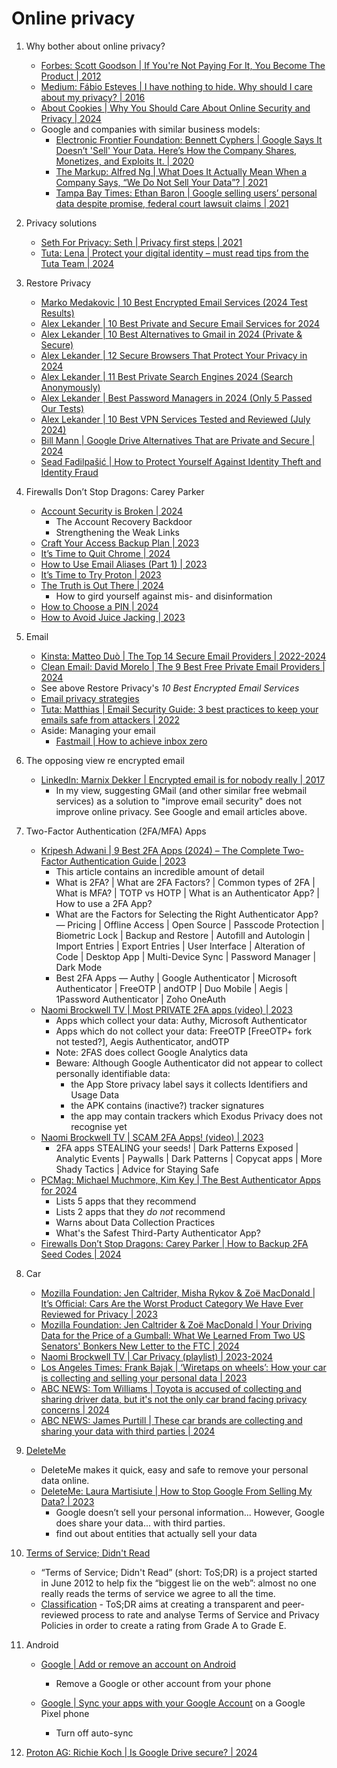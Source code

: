 # Online privacy

1. Why bother about online privacy?
   - [Forbes: Scott Goodson | If You're Not Paying For It, You Become The Product | 2012](https://www.forbes.com/sites/marketshare/2012/03/05/if-youre-not-paying-for-it-you-become-the-product/)
   - [Medium: Fábio Esteves | I have nothing to hide. Why should I care about my privacy? | 2016](https://medium.com/@FabioAEsteves/i-have-nothing-to-hide-why-should-i-care-about-my-privacy-f488281b8f1d)
   - [About Cookies | Why You Should Care About Online Security and Privacy | 2024](https://www.aboutcookies.org.uk/online-security-and-privacy)
   - Google and companies with similar business models:
     * [Electronic Frontier Foundation: Bennett Cyphers | Google Says It Doesn’t 'Sell' Your Data. Here’s How the Company Shares, Monetizes, and Exploits It. | 2020](https://www.eff.org/deeplinks/2020/03/google-says-it-doesnt-sell-your-data-heres-how-company-shares-monetizes-and)
     * [The Markup: Alfred Ng | What Does It Actually Mean When a Company Says, “We Do Not Sell Your Data”? | 2021](https://themarkup.org/the-breakdown/2021/09/02/what-does-it-actually-mean-when-a-company-says-we-do-not-sell-your-data)
     * [Tampa Bay Times: Ethan Baron | Google selling users’ personal data despite promise, federal court lawsuit claims | 2021](https://www.tampabay.com/news/2021/05/07/google-selling-users-personal-data-despite-promise-federal-court-lawsuit-claims/)

1. Privacy solutions
   - [Seth For Privacy: Seth | Privacy first steps | 2021](https://sethforprivacy.com/posts/privacy-first-steps/)
   - [Tuta: Lena | Protect your digital identity – must read tips from the Tuta Team | 2024](https://tuta.com/blog/how-to-protect-digital-identity)

1. Restore Privacy
   - [Marko Medakovic | 10 Best Encrypted Email Services (2024 Test Results)](https://restoreprivacy.com/email/best-encrypted-email/)
   - [Alex Lekander | 10 Best Private and Secure Email Services for 2024](https://restoreprivacy.com/email/secure/)
   - [Alex Lekander | 10 Best Alternatives to Gmail in 2024 (Private & Secure)](https://restoreprivacy.com/email/alternatives-to-gmail/)
   - [Alex Lekander | 12 Secure Browsers That Protect Your Privacy in 2024](https://restoreprivacy.com/browser/secure/)
   - [Alex Lekander | 11 Best Private Search Engines 2024 (Search Anonymously)](https://restoreprivacy.com/private-search-engine/)
   - [Alex Lekander | Best Password Managers in 2024 (Only 5 Passed Our Tests)](https://restoreprivacy.com/password-manager/best-password-manager/)
   - [Alex Lekander | 10 Best VPN Services Tested and Reviewed (July 2024)](https://restoreprivacy.com/vpn/best/)
   - [Bill Mann | Google Drive Alternatives That are Private and Secure | 2024](https://restoreprivacy.com/google-drive-alternatives/)
   - [Sead Fadilpašić | How to Protect Yourself Against Identity Theft and Identity Fraud](https://restoreprivacy.com/identity-theft-protection/)

1. Firewalls Don’t Stop Dragons: Carey Parker
   - [Account Security is Broken | 2024](https://firewallsdontstopdragons.com/account-security-is-broken/)
     * The Account Recovery Backdoor
     * Strengthening the Weak Links
   - [Craft Your Access Backup Plan | 2023](https://firewallsdontstopdragons.com/craft-your-access-backup-plan/)
   - [It’s Time to Quit Chrome | 2024](https://firewallsdontstopdragons.com/its-time-to-quit-chrome/)
   - [How to Use Email Aliases (Part 1) | 2023](https://firewallsdontstopdragons.com/how-to-use-email-aliases-part-1/)
   - [It’s Time to Try Proton | 2023](https://firewallsdontstopdragons.com/its-time-to-try-proton/)
   - [The Truth is Out There | 2024](https://firewallsdontstopdragons.com/the-truth-is-out-there/)
     * How to gird yourself against mis- and disinformation
   - [How to Choose a PIN | 2024](https://firewallsdontstopdragons.com/how-to-choose-a-pin/)
   - [How to Avoid Juice Jacking | 2023](https://firewallsdontstopdragons.com/how-to-avoid-juice-jacking/)

1. Email
   - [Kinsta: Matteo Duò | The Top 14 Secure Email Providers | 2022-2024](https://kinsta.com/blog/secure-email-providers/)
   - [Clean Email: David Morelo | The 9 Best Free Private Email Providers | 2024](https://clean.email/blog/email-security/free-private-email-providers)
   - See above Restore Privacy's *10 Best Encrypted Email Services*
   - [Email privacy strategies](email-privacy-strategies.md)
   - [Tuta: Matthias | Email Security Guide: 3 best practices to keep your emails safe from attackers | 2022](https://tuta.com/blog/email-security-guide-online)
   - Aside: Managing your email
     * [Fastmail | How to achieve inbox zero](https://www.fastmail.com/how-to/inbox-zero/)

1. The opposing view re encrypted email
   - [LinkedIn: Marnix Dekker | Encrypted email is for nobody really | 2017](https://www.linkedin.com/pulse/stop-asking-encrypted-email-marnix-dekker)
     * In my view, suggesting GMail (and other similar free
       webmail services) as a solution to "improve email
       security" does not improve online privacy. See Google
       and email articles above.

1. Two-Factor Authentication (2FA/MFA) Apps
   - [Kripesh Adwani | 9 Best 2FA Apps (2024) – The Complete Two-Factor Authentication Guide | 2023](https://kripeshadwani.com/best-2fa-apps/)
     * This article contains an incredible amount of detail
     * What is 2FA? | What are 2FA Factors? | Common types of 2FA |
       What is MFA? | TOTP vs HOTP | What is an Authenticator App? |
       How to use a 2FA App?
     * What are the Factors for Selecting the Right Authenticator App? —
       Pricing | Offline Access | Open Source | Passcode Protection |
       Biometric Lock | Backup and Restore | Autofill and Autologin |
       Import Entries | Export Entries | User Interface |
       Alteration of Code | Desktop App | Multi-Device Sync |
       Password Manager | Dark Mode
     * Best 2FA Apps —
       Authy | Google Authenticator | Microsoft Authenticator |
       FreeOTP | andOTP | Duo Mobile | Aegis | 1Password Authenticator |
       Zoho OneAuth
   - [Naomi Brockwell TV | Most PRIVATE 2FA apps (video) | 2023](https://www.youtube.com/watch?v=JHIAIzOPz3I)
     * Apps which collect your data: Authy, Microsoft Authenticator
     * Apps which do not collect your data: FreeOTP [FreeOTP+ fork not tested?], Aegis Authenticator, andOTP
     * Note: 2FAS does collect Google Analytics data
     * Beware: Although Google Authenticator did not appear to collect
       personally identifiable data:
       + the App Store privacy label says it collects Identifiers and Usage Data
       + the APK contains (inactive?) tracker signatures
       + the app may contain trackers which Exodus Privacy does not recognise yet
   - [Naomi Brockwell TV | SCAM 2FA Apps! (video) | 2023](https://www.youtube.com/watch?v=cP1LVbLAcSU)
     * 2FA apps STEALING your seeds! | Dark Patterns Exposed |
       Analytic Events | Paywalls | Dark Patterns | Copycat apps |
       More Shady Tactics | Advice for Staying Safe
   - [PCMag: Michael Muchmore, Kim Key | The Best Authenticator Apps for 2024](https://au.pcmag.com/security/106845/the-best-authenticator-apps-for-2024)
     * Lists 5 apps that they recommend
     * Lists 2 apps that they *do not* recommend
     * Warns about Data Collection Practices
     * What's the Safest Third-Party Authenticator App?
   - [Firewalls Don’t Stop Dragons: Carey Parker | How to Backup 2FA Seed Codes | 2024](https://firewallsdontstopdragons.com/how-to-backup-2fa-seed-codes/)

1. Car
   - [Mozilla Foundation: Jen Caltrider, Misha Rykov & Zoë MacDonald | It’s Official: Cars Are the Worst Product Category We Have Ever Reviewed for Privacy | 2023](https://foundation.mozilla.org/en/privacynotincluded/articles/its-official-cars-are-the-worst-product-category-we-have-ever-reviewed-for-privacy/)
   - [Mozilla Foundation: Jen Caltrider & Zoë MacDonald | Your Driving Data for the Price of a Gumball: What We Learned From Two US Senators' Bonkers New Letter to the FTC | 2024](https://foundation.mozilla.org/en/privacynotincluded/articles/your-driving-data-for-the-price-of-a-gumball-what-we-learned-from-two-us-senators-bonkers-new-letter-to-the-ftc/)
   - [Naomi Brockwell TV | Car Privacy (playlist) | 2023-2024](https://www.youtube.com/playlist?list=PLt3zZ-N423gVRXVr5VTFglMdP4S1MN0Ro)
   - [Los Angeles Times: Frank Bajak | ‘Wiretaps on wheels’: How your car is collecting and selling your personal data | 2023](https://www.latimes.com/business/story/2023-09-06/carmakers-privacy-data-collection-drivers)
   - [ABC NEWS: Tom Williams | Toyota is accused of collecting and sharing driver data, but it's not the only car brand facing privacy concerns | 2024](https://www.abc.net.au/news/2024-02-09/toyota-car-brands-collecting-driver-data-privacy-concerns-laws/103443500)
   - [ABC NEWS: James Purtill | These car brands are collecting and sharing your data with third parties | 2024](https://www.abc.net.au/news/science/2024-10-09/car-brands-are-tracking-and-sharing-your-data-with-third-parties/104440742)

1. [DeleteMe](https://joindeleteme.com/)
   - DeleteMe makes it quick, easy and safe to remove your personal data online.
   - [DeleteMe: Laura Martisiute | How to Stop Google From Selling My Data? | 2023](https://joindeleteme.com/blog/how-to-stop-google-from-selling-my-data/)
     * Google doesn’t sell your personal information... However, Google does share your data... with third parties.
     * find out about entities that actually sell your data

1. [Terms of Service; Didn't Read](https://www.tosdr.org/)
   - “Terms of Service; Didn't Read” (short: ToS;DR) is a project started in June 2012 to help fix the
     “biggest lie on the web”: almost no one really reads the terms of service we agree to all the time.
   - [Classification](https://www.tosdr.org/classification) - ToS;DR aims at creating a transparent and
     peer-reviewed process to rate and analyse Terms of Service and Privacy Policies in order to create
     a rating from Grade A to Grade E.

1. Android
   - [Google | Add or remove an account on Android](https://support.google.com/android/answer/7664951)
     * Remove a Google or other account from your phone

   - [Google | Sync your apps with your Google Account](https://support.google.com/pixelphone/answer/2840875) on a Google Pixel phone
     * Turn off auto-sync

1. [Proton AG: Richie Koch | Is Google Drive secure? | 2024](https://proton.me/blog/is-google-drive-secure)


